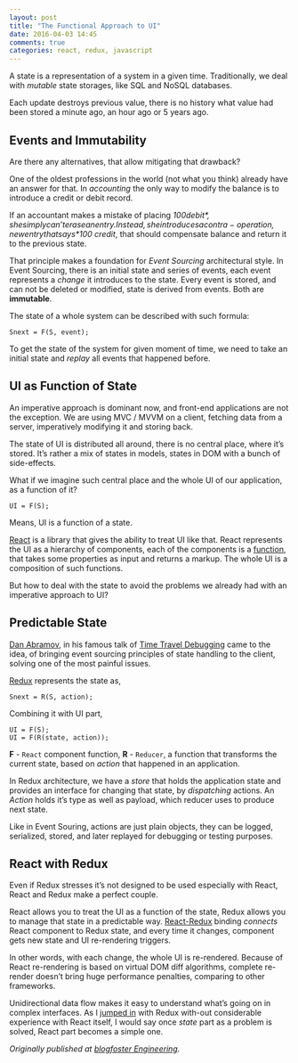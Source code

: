 ```yaml
---
layout: post
title: "The Functional Approach to UI"
date: 2016-04-03 14:45
comments: true
categories: react, redux, javascript
---
```


A state is a representation of a system in a given time. Traditionally, we deal with *mutable* state storages, like SQL and NoSQL databases.

Each update destroys previous value, there is no history what value had been stored a minute ago, an hour ago or 5 years ago.

<!-- MORE -->

## Events and Immutability

Are there any alternatives, that allow mitigating that drawback?

One of the oldest professions in the world (not what you think) already have an answer for that. In *accounting* the only way to modify the balance is to introduce a credit or debit record.

If an accountant makes a mistake of placing *$100 debit*, she simply can’t erase an entry. Instead, she introduces a contra-operation, new entry that says *$100 credit*, that should compensate balance and return it to the previous state.

That principle makes a foundation for *Event Sourcing* architectural style. In Event Sourcing, there is an initial state and series of events, each event represents a *change* it introduces to the state. Every event is stored, and can not be deleted or modified, state is derived from events. Both are **immutable**.

The state of a whole system can be described with such formula:

```
Snext = F(S, event);
```

To get the state of the system for given moment of time, we need to take an initial state and *replay* all events that happened before.

## UI as Function of State

An imperative approach is dominant now, and front-end applications are not the exception. We are using MVC / MVVM on a client, fetching data from a server, imperatively modifying it and storing back.

The state of UI is distributed all around, there is no central place, where it’s stored. It’s rather a mix of states in models, states in DOM with a bunch of side-effects.

What if we imagine such central place and the whole UI of our application, as a function of it?

```
UI = F(S);
```

Means, UI is a function of a state.

[React](https://facebook.github.io/react/) is a library that gives the ability to treat UI like that. React represents the UI as a hierarchy of components, each of the components is a [function](https://facebook.github.io/react/docs/displaying-data.html#components-are-just-like-functions), that takes some properties as input and returns a markup. The whole UI is a composition of such functions.

But how to deal with the state to avoid the problems we already had with an imperative approach to UI?

## Predictable State

[Dan Abramov](https://github.com/gaearon), in his famous talk of [Time Travel Debugging](https://www.youtube.com/watch?v=xsSnOQynTHs) came to the idea, of bringing event sourcing principles of state handling to the client, solving one of the most painful issues.

[Redux](http://redux.js.org/) represents the state as,

```
Snext = R(S, action);
```

Combining it with UI part,

```
UI = F(S);
UI = F(R(state, action));
```

**F** - `React` component function, **R** - `Reducer`, a function that transforms the current state, based on *action* that happened in an application.

In Redux architecture, we have a *store* that holds the application state and provides an interface for changing that state, by *dispatching* actions. An *Action* holds it’s type as well as payload, which reducer uses to produce next state.

Like in Event Souring, actions are just plain objects, they can be logged, serialized, stored, and later replayed for debugging or testing purposes.

## React with Redux

Even if Redux stresses it’s not designed to be used especially with React, React and Redux make a perfect couple.

React allows you to treat the UI as a function of the state, Redux allows you to manage that state in a predictable way. [React-Redux](https://github.com/reactjs/react-redux) binding *connects* React component to Redux state, and every time it changes, component gets new state and UI re-rendering triggers.

In other words, with each change, the whole UI is re-rendered. Because of React re-rendering is based on virtual DOM diff algorithms, complete re-render doesn’t bring huge performance penalties, comparing to other frameworks.

Unidirectional data flow makes it easy to understand what’s going on in complex interfaces. As I [jumped in](http://engineering.blogfoster.com/jumpstart-to-react-redux-development/) with Redux with-out considerable experience with React itself, I would say once *state* part as a problem is solved, React part becomes a simple one.

*Originally published at [blogfoster Engineering](http://engineering.blogfoster.com/the-functional-approach-to-ui/).*